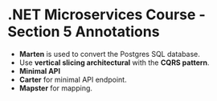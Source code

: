 # .NET Microservices Course - Section 5 Annotations

- **Marten** is used to convert the Postgres SQL database.
- Use **vertical slicing architectural** with the **CQRS pattern**.
- **Minimal API**
- **Carter** for minimal API endpoint.
- **Mapster** for mapping.
